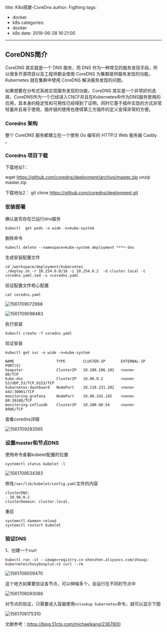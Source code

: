 title: K8s搭建-CoreDns
author: Figthing
tags:
  - docker
  - k8s
categories:
  - docker
  - k8s
date: 2019-06-28 16:21:00
---
## CoreDNS简介

CoreDNS 其实就是一个 DNS 服务，而 DNS 作为一种常见的服务发现手段，所以很多开源项目以及工程师都会使用 CoreDNS 为集群提供服务发现的功能，Kubernetes 就在集群中使用 CoreDNS 解决服务发现的问题。

如果想要在分布式系统实现服务发现的功能，CoreDNS 其实是一个非常好的选择，CoreDNS作为一个已经进入CNCF并且在Kubernetes中作为DNS服务使用的应用，其本身的稳定性和可用性已经得到了证明，同时它基于插件实现的方式非常轻量并且易于使用，插件链的使用也使得第三方插件的定义变得非常的方便。

### Coredns 架构
整个 CoreDNS 服务都建立在一个使用 Go 编写的 HTTP/2 Web 服务器 Caddy 。

### Coredns 项目下载
下载地址1：

wget https://github.com/coredns/deployment/archive/master.zip
unzip master.zip

下载地址2：
git clone https://github.com/coredns/deployment.git

<!--more-->

### 安装部署
确认是否存在已运行dns服务

```shell
kubectl  get pods -o wide -n=kube-system
```

删除命令
```shell
kubectl delete --namespace=kube-system deployment ****-dns
```

生成安装配置文件
```shell
cd /workspace/deployment/kubernetes
./deploy.sh -r 10.254.0.0/16 -i 10.254.0.2  -d cluster.local -t coredns.yaml.sed -s >coredns.yaml
```

验证配置文件核心配置
```shell
cat coredns.yaml
```

![1561709072968](https://zhouqi-blog.oss-cn-shenzhen.aliyuncs.com/img/docker/k8s/1561709072968.png)



![1561709098483](https://zhouqi-blog.oss-cn-shenzhen.aliyuncs.com/img/docker/k8s/1561709098483.png)

执行安装

```shell
kubectl create -f coredns.yaml
```

验证安装

```shell
kubectl get svc -o wide -n=kube-system

NAME                   TYPE        CLUSTER-IP       EXTERNAL-IP   PORT(S)               
heapster               ClusterIP   10.109.196.102   <none>        80/TCP                
kube-dns               ClusterIP   10.96.0.2        <none>        53/UDP,53/TCP,9153/TCP
kubernetes-dashboard   NodePort    10.110.231.202   <none>        443:30001/TCP         
monitoring-grafana     NodePort    10.98.242.145    <none>        80:30108/TCP          
monitoring-influxdb    ClusterIP   10.100.60.54     <none>        8086/TCP              
```

查看coredns详细

![1561709283565](https://zhouqi-blog.oss-cn-shenzhen.aliyuncs.com/img/docker/k8s/1561709283565.png)

### 设置master和节点DNS

使用命令查看kubelet配置的位置

```shell
systemctl status kubelet -l
```

![1561709534383](https://zhouqi-blog.oss-cn-shenzhen.aliyuncs.com/img/docker/k8s/1561709534383.png)

修改`/var/lib/kubelet/config.yaml`文件的内容

```shell
clusterDNS:
- 10.96.0.2
clusterDomain: cluster.local.
```

重启

```shell
systemctl daemon-reload
systemctl restart kubelet
```

### 验证DNS

1、创建一个curl

```shell
kubectl run -it --image=registry.cn-shenzhen.aliyuncs.com/zhouqi-kubernetes/busyboxplus:v1 curl --rm
```

![1561706009470](https://zhouqi-blog.oss-cn-shenzhen.aliyuncs.com/img/docker/k8s/1561706009470.png)

这个地方如果要验证各节点，可以伸缩多个，会运行在不同的节点中

![1561706093086](https://zhouqi-blog.oss-cn-shenzhen.aliyuncs.com/img/docker/k8s/1561706093086.png)

对节点的验证，只需要进入容器使用`nslookup kubernetes`命令，就可以显示下图

![1561706175310](https://zhouqi-blog.oss-cn-shenzhen.aliyuncs.com/img/docker/k8s/1561706175310.png)



文献参考：<https://blog.51cto.com/michaelkang/2367800>